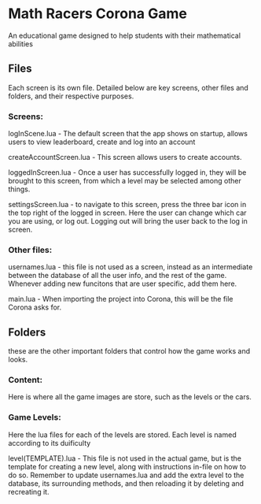 # Math Racers Corona Game
An educational game designed to help students with their mathematical abilities


## Files
Each screen is its own file. Detailed below are key screens, other files and folders, and their respective purposes.

### Screens:
logInScene.lua - The default screen that the app shows on startup, allows users to view leaderboard, create and log into an account

createAccountScreen.lua - This screen allows users to create accounts.

loggedInScreen.lua - Once a user has successfully logged in, they will be brought to this screen, from which a level may be selected among other things.

settingsScreen.lua - to navigate to this screen, press the three bar icon in the top right of the logged in screen. Here the user can change which car you are using, or log out. Logging out will bring the user back to the log in screen.

### Other files:
usernames.lua - this file is not used as a screen, instead as an intermediate between the database of all the user info, and the rest of the game. Whenever adding new funcitons that are user specific, add them here.

main.lua - When importing the project into Corona, this will be the file Corona asks for. 

## Folders
these are the other important folders that control how the game works and looks.

### Content:
Here is where all the game images are store, such as the levels or the cars.

### Game Levels:
Here the lua files for each of the levels are stored. Each level is named according to its duificulty

level(TEMPLATE).lua - This file is not used in the actual game, but is the template for creating a new level, along with instructions in-file on how to do so. Remember to update usernames.lua and add the extra level to the database, its surrounding methods, and then reloading it by deleting and recreating it.
